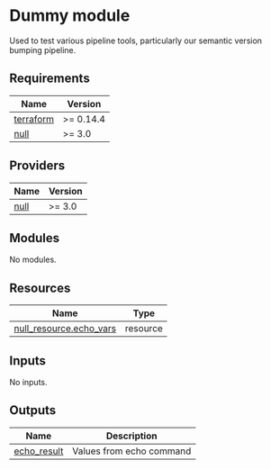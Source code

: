 # Dummy module

Used to test various pipeline tools, particularly our semantic version bumping
pipeline.

<!-- markdownlint-disable -->
<!-- BEGINNING OF PRE-COMMIT-TERRAFORM DOCS HOOK -->
## Requirements

| Name | Version |
|------|---------|
| <a name="requirement_terraform"></a> [terraform](#requirement\_terraform) | >= 0.14.4 |
| <a name="requirement_null"></a> [null](#requirement\_null) | >= 3.0 |

## Providers

| Name | Version |
|------|---------|
| <a name="provider_null"></a> [null](#provider\_null) | >= 3.0 |

## Modules

No modules.

## Resources

| Name | Type |
|------|------|
| [null_resource.echo_vars](https://registry.terraform.io/providers/hashicorp/null/latest/docs/resources/resource) | resource |

## Inputs

No inputs.

## Outputs

| Name | Description |
|------|-------------|
| <a name="output_echo_result"></a> [echo\_result](#output\_echo\_result) | Values from echo command |
<!-- END OF PRE-COMMIT-TERRAFORM DOCS HOOK -->
